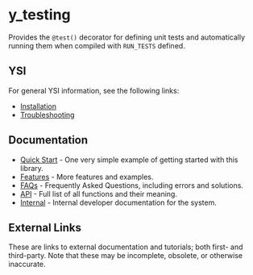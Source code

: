 # y_testing

Provides the `@test()` decorator for defining unit tests and automatically running them when compiled with `RUN_TESTS` defined.

## YSI

For general YSI information, see the following links:

* [Installation](../installation.md)
* [Troubleshooting](../troubleshooting.md)

## Documentation

* [Quick Start](y_testing/quick-start.md) - One very simple example of getting started with this library.
* [Features](y_testing/features.md) - More features and examples.
* [FAQs](y_testing/faqs.md) - Frequently Asked Questions, including errors and solutions.
* [API](y_testing/api.md) - Full list of all functions and their meaning.
* [Internal](y_testing/internal.md) - Internal developer documentation for the system.

## External Links

These are links to external documentation and tutorials; both first- and third-party.  Note that these may be incomplete, obsolete, or otherwise inaccurate.

